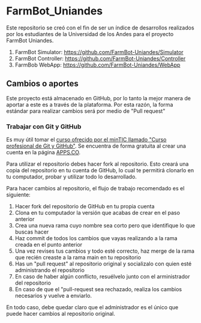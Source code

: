 # FarmBot_Uniandes

Este repositorio se creó con el fin de ser un índice de desarrollos realizados por los estudiantes de la Universidad de los Andes para el proyecto FarmBot Uniandes. 

1. FarmBot Simulator: https://github.com/FarmBot-Uniandes/Simulator
2. FarmBot Controller: https://github.com/FarmBot-Uniandes/Controller
3. FarmBob WebApp: https://github.com/FarmBot-Uniandes/WebApp

## Cambios o aportes

Este proyecto está almacenado en GitHub, por lo tanto la mejor manera de aportar a este es a través de la plataforma. Por esta razón, la forma estándar para realizar cambios será por medio de "Pull request"

### Trabajar con Git y GitHub

Es muy útil tomar el [curso ofrecido por el minTIC llamado "Curso profesional de Git y GitHub"](https://www.apps.co/cursos/show/6). Se encuentra de forma gratuita al crear una cuenta en la página [APPS.CO](http://apps.co).

Para utilizar el repositorio debes hacer fork al repositorio. Esto creará una copia del repositorio en tu cuenta de GitHub, lo cual te permitirá clonarlo en tu computador, probar y utilizar todo lo desarrollado.

Para hacer cambios al repositorio, el flujo de trabajo recomendado es el siguiente:
1. Hacer fork del repositorio de GitHub en tu propia cuenta
2. Clona en tu computador la versión que acabas de crear en el paso anterior
3. Crea una nueva rama cuyo nombre sea corto pero que identifique lo que buscas hacer
4. Haz commit de todos los cambios que vayas realizando a la rama creada en el punto anterior
5. Una vez revises tus cambios y todo esté correcto, haz merge de la rama que recién creaste a la rama main en tu repositorio
6. Has un "pull request" al repositorio original y socializalo con quien esté administrando el repositorio
7. En caso de haber algún conflicto, resuélvelo junto con el arministrador del repositorio
8. En caso de que el "pull-request sea rechazado, realiza los cambios necesarios y vuelve a enviarlo.

En todo caso, debe quedar claro que el administrador es el único que puede hacer cambios al repositorio original.


